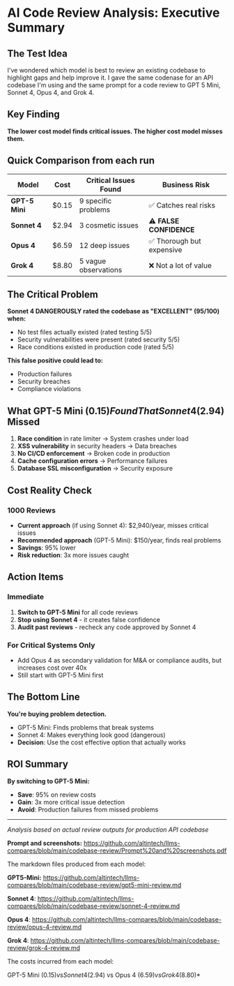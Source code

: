 # AI Code Review Analysis: Executive Summary

## The Test Idea
I've wondered which model is best to review an existing codebase to highlight gaps and help improve it. I gave the same codenase for an API codebase I'm using and the same prompt for a code review to GPT 5 Mini, Sonnet 4, Opus 4, and Grok 4.

## Key Finding
**The lower cost model finds critical issues. The higher cost model misses them.**

## Quick Comparison from each run

| Model | Cost | Critical Issues Found | Business Risk |
|-------|------|----------------------|---------------|
| **GPT-5 Mini** | $0.15 | 9 specific problems | ✅ Catches real risks |
| **Sonnet 4** | $2.94 | 3 cosmetic issues | ⚠️ **FALSE CONFIDENCE** |
| **Opus 4** | $6.59 | 12 deep issues | ✅ Thorough but expensive |
| **Grok 4** | $8.80 | 5 vague observations | ❌ Not a lot of value |

## The Critical Problem

**Sonnet 4 DANGEROUSLY rated the codebase as "EXCELLENT" (95/100) when:**
- No test files actually existed (rated testing 5/5)
- Security vulnerabilities were present (rated security 5/5)  
- Race conditions existed in production code (rated 5/5)

**This false positive could lead to:**
- Production failures
- Security breaches
- Compliance violations

## What GPT-5 Mini ($0.15) Found That Sonnet 4 ($2.94) Missed

1. **Race condition** in rate limiter → System crashes under load
2. **XSS vulnerability** in security headers → Data breaches
3. **No CI/CD enforcement** → Broken code in production
4. **Cache configuration errors** → Performance failures
5. **Database SSL misconfiguration** → Security exposure

## Cost Reality Check

### 1000 Reviews
- **Current approach** (if using Sonnet 4): $2,940/year, misses critical issues
- **Recommended approach** (GPT-5 Mini): $150/year, finds real problems
- **Savings**: 95% lower
- **Risk reduction**: 3x more issues caught

## Action Items

### Immediate
1. **Switch to GPT-5 Mini** for all code reviews
2. **Stop using Sonnet 4** - it creates false confidence
3. **Audit past reviews** - recheck any code approved by Sonnet 4

### For Critical Systems Only
- Add Opus 4 as secondary validation for M&A or compliance audits, but increases cost over 40x
- Still start with GPT-5 Mini first

## The Bottom Line

**You're buying problem detection.**

- GPT-5 Mini: Finds problems that break systems
- Sonnet 4: Makes everything look good (dangerous)
- **Decision**: Use the cost effective option that actually works

## ROI Summary

**By switching to GPT-5 Mini:**
- **Save**: 95% on review costs
- **Gain**: 3x more critical issue detection
- **Avoid**: Production failures from missed problems

---

*Analysis based on actual review outputs for production API codebase*

**Prompt and screenshots:** https://github.com/altintech/llms-compares/blob/main/codebase-review/Prompt%20and%20screenshots.pdf

The markdown files produced from each model:

**GPT5-Mini:** https://github.com/altintech/llms-compares/blob/main/codebase-review/gpt5-mini-review.md

**Sonnet 4**: https://github.com/altintech/llms-compares/blob/main/codebase-review/sonnet-4-review.md

**Opus 4**: https://github.com/altintech/llms-compares/blob/main/codebase-review/opus-4-review.md

**Grok 4**: https://github.com/altintech/llms-compares/blob/main/codebase-review/grok-4-review.md

The costs incurred from each model:

GPT-5 Mini ($0.15) vs Sonnet 4 ($2.94) vs  Opus 4 ($6.59) vs Grok 4 ($8.80)*




